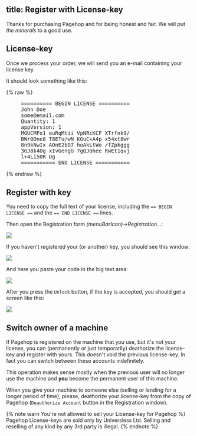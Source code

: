 title: Register with License-key
---
Thanks for purchasing Pagehop and for being honest and fair. We will put *the minerals* to a good use.

## License-key

Once we process your order, we will send you an e-mail containing your license key.

It should look something like this:

{% raw %}
<figure class="highlight"><pre>========== BEGIN LICENSE ==========
John Doe
some@email.com
Quantity: 1
appVersion: 1
MGUCMFo1 euRqMtii VpNRcKCF XTrfnk9/
BWr0One8 T8ETu/wN KGuC+A4p x54xt8wr
8n9kNwIx AOnE2bD7 hoAkLtWo /fZpkggg
3GJ8k4Og xIvGengG 7gQJohee RwEt1qvj
l+4Li50R Ug
=========== END LICENSE ===========</pre></figure>
{% endraw %}

## Register with key

You need to copy the full text of your license, including the `== BEGIN LICENSE ==` and the `== END LICENSE ==` lines.

Then open the Registration form *(menuBarIcon)->Registration...*:

![](/register-with-license-key-resources/registration-menu-item.png)

If you haven't registered your (or another) key, you should see this window:

![](/register-with-license-key-resources/registration-window.png)

And here you paste your code in the big text area:

![](/register-with-license-key-resources/registration-window-paste.png)

After you press the `Unlock` button, if the key is accepted, you should get a screen like this:

![](/register-with-license-key-resources/registration-status-window.png)

## Switch owner of a machine

If Pagehop is registered on the machine that you use, but it's not your license, you can (permanently or just temporarily) deathorize the license-key and register with yours. This doesn't void the previous license-key. In fact you can switch between these accounts indefinitely.

This operation makes sense mostly when the previous user will no longer use the machine and **you** become the permanent user of this machine.

When you give your machine to someone else (selling or lending for a longer period of time), please, deathorize your license-key from the copy of Pagehop (`Deauthorize Account` button in the Registration window).

{% note warn You're not allowed to sell your License-key for Pagehop %}
Pagehop License-keys are sold only by Universless Ltd. Selling and reselling of any kind by any 3rd party is illegal.
{% endnote %}
